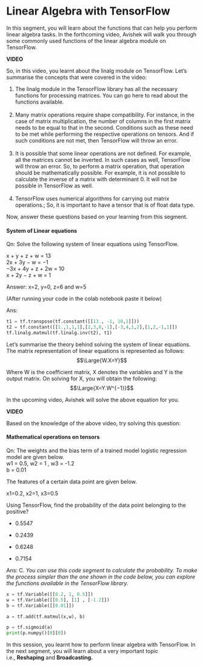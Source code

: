 # Linear Algebra with TensorFlow

In this segment, you will learn about the functions that can help you perform linear algebra tasks. In the forthcoming video, Avishek will walk you through some commonly used functions of the linear algebra module on TensorFlow.

**VIDEO**

So, in this video, you learnt about the linalg module on TensorFlow. Let’s summarise the concepts that were covered in the video:

1.  The linalg module in the TensorFlow library has all the necessary functions for processing matrices. You can go here to read about the functions available.   
     
2.  Many matrix operations require shape compatibility. For instance, in the case of matrix multiplication, the number of columns in the first matrix needs to be equal to that in the second. Conditions such as these need to be met while performing the respective operations on tensors. And if such conditions are not met, then TensorFlow will throw an error.   
     
3.  It is possible that some linear operations are not defined. For example, all the matrices cannot be inverted. In such cases as well, TensorFlow will throw an error. So, to perform a matrix operation, that operation should be mathematically possible. For example, it is not possible to calculate the inverse of a matrix with determinant 0. It will not be possible in TensorFlow as well.    
     
4.  TensorFlow uses numerical algorithms for carrying out matrix operations.; So, it is important to have a tensor that is of float data type.

Now, answer these questions based on your learning from this segment.

#### System of Linear equations

Qn: Solve the following system of linear equations using TensorFlow. 

x + y + z + w = 13  
2x + 3y − w = −1  
−3x + 4y + z + 2w = 10  
x + 2y − z + w = 1

Answer: x=2, y=0, z=6 and w=5

(After running your code in the colab notebook paste it below)

Ans: 
```python
t1 = tf.transpose(tf.constant([[13., -1, 10,1]]))
t2 = tf.constant([[1.,1,1,1],[2,3,0,-1],[-3,4,1,2],[1,2,-1,1]])
tf.linalg.matmul(tf.linalg.inv(t2), t1)
```

Let’s summarise the theory behind solving the system of linear equations. The matrix representation of linear equations is represented as follows:
$$\Large{W.X=Y}$$

Where W is the coefficient matrix, X denotes the variables and Y is the output matrix. On solving for X, you will obtain the following: 
$$\Large{X=Y.W^{−1}}$$

In the upcoming video, Avishek will solve the above equation for you.

**VIDEO**

Based on the knowledge of the above video, try solving this question:

#### Mathematical operations on tensors

Qn: The weights and the bias term of a trained model logistic regression model are given below.   
w1 = 0.5, w2 = 1 , w3 = -1.2   
b = 0.01

The features of a certain data point are given below.
 
 x1=0.2, x2=1, x3=0.5

Using TensorFlow, find the probability of the data point belonging to the positive?

- 0.5547

- 0.2439

- 0.6248

- 0.7154

Ans: C. *You can use this code segment to calculate the probability. To make the process simpler than the one shown in the code below, you can explore the functions available in the TensorFlow library.*

```python
x = tf.Variable([[0.2, 1, 0.5]])
w = tf.Variable([[0.5], [1] , [-1.2]])
b = tf.Variable([[0.01]])

a = tf.add(tf.matmul(x,w), b)

p = tf.sigmoid(a)
print(p.numpy()[0][0])
```

In this session, you learnt how to perform linear algebra with TensorFlow. In the next segment, you will learn about a very important topic i.e., **Reshaping** and **Broadcasting.**